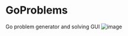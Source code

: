 # GoProblems
Go problem generator and solving GUI
![image](https://user-images.githubusercontent.com/30334336/182840713-a271cc2e-a9e8-47ec-a7a6-434ddf5089e6.png)

